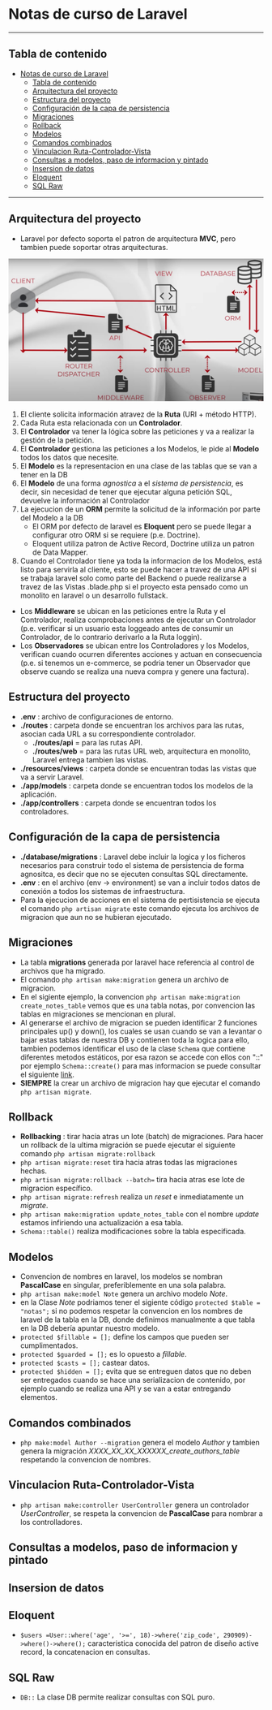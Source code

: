 # Notas de curso de Laravel
***
## Tabla de contenido
- [Notas de curso de Laravel](#notas-de-curso-de-laravel)
  - [Tabla de contenido](#tabla-de-contenido)
  - [Arquitectura del proyecto](#arquitectura-del-proyecto)
  - [Estructura del proyecto](#estructura-del-proyecto)
  - [Configuración de la capa de persistencia](#configuración-de-la-capa-de-persistencia)
  - [Migraciones](#migraciones)
  - [Rollback](#rollback)
  - [Modelos](#modelos)
  - [Comandos combinados](#comandos-combinados)
  - [Vinculacion Ruta-Controlador-Vista](#vinculacion-ruta-controlador-vista)
  - [Consultas a modelos, paso de informacion y pintado](#consultas-a-modelos-paso-de-informacion-y-pintado)
  - [Insersion de datos](#insersion-de-datos)
  - [Eloquent](#eloquent)
  - [SQL Raw](#sql-raw)

***
## Arquitectura del proyecto
- Laravel por defecto soporta el patron de arquitectura **MVC**, pero tambien puede soportar otras arquitecturas.


![Arquitectura del proyecto](Patron%20de%20arquitectura%20de%20proyecto.jpg)


1. El cliente solicita información atravez de la **Ruta** (URI + método HTTP).
2. Cada Ruta esta relacionada con un **Controlador**.
3. El **Controlador** va tener la lógica sobre las peticiones y va a realizar la gestión de la petición.
4. El **Controlador** gestiona las peticiones a los Modelos, le pide al **Modelo** todos los datos que necesite.
5. El **Modelo** es la representacion en una clase de las tablas que se van a tener en la DB
6. El **Modelo** de una forma *agnostica* a el *sistema de persistencia*, es decir, sin necesidad de tener que ejecutar alguna petición SQL, devuelve la información al Controlador
7. La ejecucion de un **ORM** permite la solicitud de la información por parte del Modelo a la DB
   - El ORM por defecto de laravel es **Eloquent** pero se puede llegar a configurar otro ORM si se requiere (p.e. Doctrine).
   - Eloquent utiliza patron de Active Record, Doctrine utiliza un patron de Data Mapper.
8.  Cuando el Controlador tiene ya toda la informacion de los Modelos, está listo para servirla al cliente, esto se puede hacer a travez de una API si se trabaja laravel solo como parte del Backend o puede realizarse a travez de las Vistas .blade.php si el proyecto esta pensado como un monolito en laravel o un desarrollo fullstack.
- Los **Middleware** se ubican en las peticiones entre la Ruta y el Controlador, realiza comprobaciones antes de ejecutar un Controlador (p.e. verificar si un usuario esta loggeado antes de consumir un Controlador, de lo contrario derivarlo a la Ruta loggin).
- Los **Observadores** se ubican entre los Controladores y los Modelos, verifican cuando ocurren diferentes acciones y actuan en consecuencia (p.e. si tenemos un e-commerce, se podria tener un Observador que observe cuando se realiza una nueva compra y genere una factura).

## Estructura del proyecto
- **.env** : archivo de configuraciones de entorno.
- **./routes** : carpeta donde se encuentran los archivos para las rutas, asocian cada URL a su correspondiente controlador.
  - **./routes/api** = para las rutas API.
  - **./routes/web** = para las rutas URL web, arquitectura en monolito, Laravel entrega tambien las vistas.
- **./resources/views** : carpeta donde se encuentran todas las vistas que va a servir Laravel.
- **./app/models** : carpeta donde se encuentran todos los modelos de la aplicación.
- **./app/controllers** : carpeta donde se encuentran todos los controladores.

## Configuración de la capa de persistencia
- **./database/migrations** : Laravel debe incluir la logica y los ficheros necesarios para construir todo el sistema de persistencia de forma agnositca, es decir que no se ejecuten consultas SQL directamente.
- **.env** : en el archivo (env -> environment) se van a incluir todos datos de conexión a todos los sistemas de infraestructura.
- Para la ejecucion de acciones en el sistema de pertisistencia se ejecuta el comando ```php artisan migrate``` este comando ejecuta los archivos de migracion que aun no se hubieran ejecutado.

## Migraciones
- La tabla **migrations** generada por laravel hace referencia al control de archivos que ha migrado.
- El comando ```php artisan make:migration``` genera un archivo de migracion.
- En el sigiente ejemplo, la convencion ```php artisan make:migration create_notes_table``` vemos que es una tabla notas, por convencion las tablas en migraciones se mencionan en plural.
- Al generarse el archivo de migracion se pueden identificar 2 funciones principales up() y down(), los cuales se usan cuando se van a levantar o bajar estas tablas de nuestra DB y contienen toda la logica para ello, tambien podemos identificar el uso de la clase ```Schema``` que contiene diferentes metodos estáticos, por esa razon se accede con ellos con "::" por ejemplo ```Schema::create()``` para mas informacion se puede consultar el siguiente [link](https://laravel.com/api/9.x/Illuminate/Database/Schema/Builder.html).
- **SIEMPRE** la crear un archivo de migracion hay que ejecutar el comando ```php artisan migrate```.

## Rollback
- **Rollbacking** : tirar hacia atras un lote (batch) de migraciones. Para hacer un rollback de la ultima migración se puede ejecutar el siguiente comando ```php artisan migrate:rollback```
- ```php artisan migrate:reset``` tira hacia atras todas las migraciones hechas.
- ```php artisan migrate:rollback --batch=``` tira hacia atras ese lote de migracion específico.
- ```php artisan migrate:refresh``` realiza un *reset* e inmediatamente un *migrate*.
- ```php artisan make:migration update_notes_table``` con el nombre *update* estamos infiriendo una actualización a esa tabla.
- ```Schema::table()``` realiza modificaciones sobre la tabla especificada.

## Modelos
- Convencion de nombres en laravel, los modelos se nombran **PascalCase** en singular, preferiblemente en una sola palabra.
- ```php artisan make:model Note``` genera un archivo modelo *Note*.
- en la Clase *Note* podriamos tener el sigiente código ```protected $table = "notas";``` si no podemos respetar la convencion en los nombres de laravel de la tabla en la DB, donde definimos manualmente a que tabla en la DB debería apuntar nuestro modelo.
- ```protected $fillable = [];``` define los campos que pueden ser cumplimentados.
- ```protected $guarded = [];``` es lo opuesto a *fillable*.
- ```protected $casts = [];``` castear datos.
- ```protected $hidden = [];``` evita que se entreguen datos que no deben ser entregados cuando se hace una serializacion de contenido, por ejemplo cuando se realiza una API y se van a estar entregando elementos.

## Comandos combinados
- ```php make:model Author --migration``` genera el modelo *Author* y tambien genera la migración *XXXX_XX_XX_XXXXXX_create_authors_table* respetando la convencion de nombres.

## Vinculacion Ruta-Controlador-Vista
- ```php artisan make:controller UserController``` genera un controlador *UserController*, se respeta la convencion de **PascalCase** para nombrar a los controlladores.

## Consultas a modelos, paso de informacion y pintado

## Insersion de datos

## Eloquent
- ```$users =User::where('age', '>=', 18)->where('zip_code', 290909)->where()->where();``` caracteristica conocida del patron de diseño active record, la concatenacion en consultas.

## SQL Raw
- ```DB::``` La clase DB permite realizar consultas con SQL puro.